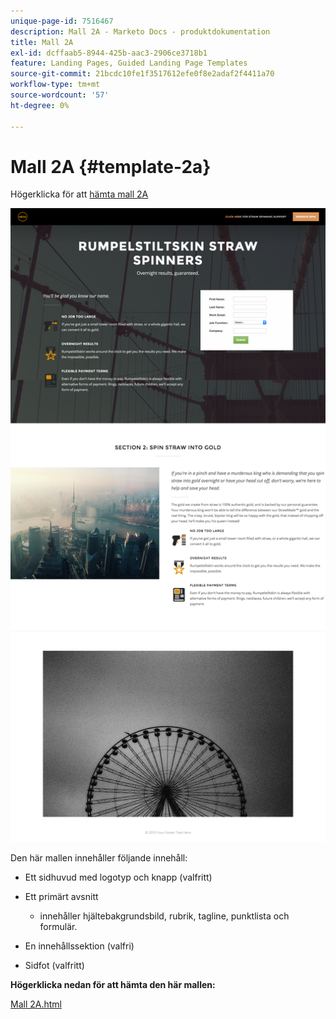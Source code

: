 ```yaml
---
unique-page-id: 7516467
description: Mall 2A - Marketo Docs - produktdokumentation
title: Mall 2A
exl-id: dcffaab5-8944-425b-aac3-2906ce3718b1
feature: Landing Pages, Guided Landing Page Templates
source-git-commit: 21bcdc10fe1f3517612efe0f8e2adaf2f4411a70
workflow-type: tm+mt
source-wordcount: '57'
ht-degree: 0%

---
```


# Mall 2A {#template-2a}

Högerklicka för att [hämta mall 2A](https://experienceleague.adobe.com/landing/marketo/lp-templates/template-2a.html?lang=sv-SE)

![](assets/image2015-6-2-15-3a17-3a17.png)

Den här mallen innehåller följande innehåll:

* Ett sidhuvud med logotyp och knapp (valfritt)
* Ett primärt avsnitt

   * innehåller hjältebakgrundsbild, rubrik, tagline, punktlista och formulär.

* En innehållssektion (valfri)
* Sidfot (valfritt)

**Högerklicka nedan för att hämta den här mallen:**

[Mall 2A.html](https://experienceleague.adobe.com/landing/marketo/lp-templates/template-2a.html?lang=sv-SE)
